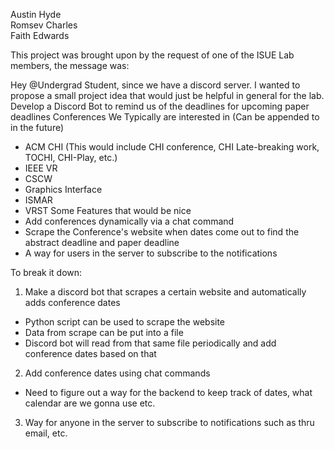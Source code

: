 Austin Hyde  
Romsev Charles  
Faith Edwards  


This project was brought upon by the request of one of the ISUE Lab members, the message was:

Hey @Undergrad Student, since we have a discord server. I wanted to propose a small project idea that would just be helpful in general for the lab. 
Develop a Discord Bot to remind us of the deadlines for upcoming paper deadlines
Conferences We Typically are interested in (Can be appended to in the future)
  - ACM CHI (This would include CHI conference, CHI Late-breaking work, TOCHI, CHI-Play, etc.)
  - IEEE VR
  - CSCW
  - Graphics Interface
  - ISMAR
  - VRST
Some Features that would be nice 
- Add conferences dynamically via a chat command 
- Scrape the Conference's website when dates come out to find the abstract deadline and paper deadline 
- A way for users in the server to subscribe to the notifications



To break it down:

1) Make a discord bot that scrapes a certain website and automatically adds conference dates
  - Python script can be used to scrape the website
  - Data from scrape can be put into a file
  - Discord bot will read from that same file periodically and add conference dates based on that
2) Add conference dates using chat commands
  - Need to figure out a way for the backend to keep track of dates, what calendar are we gonna use etc.
3) Way for anyone in the server to subscribe to notifications such as thru email, etc.



